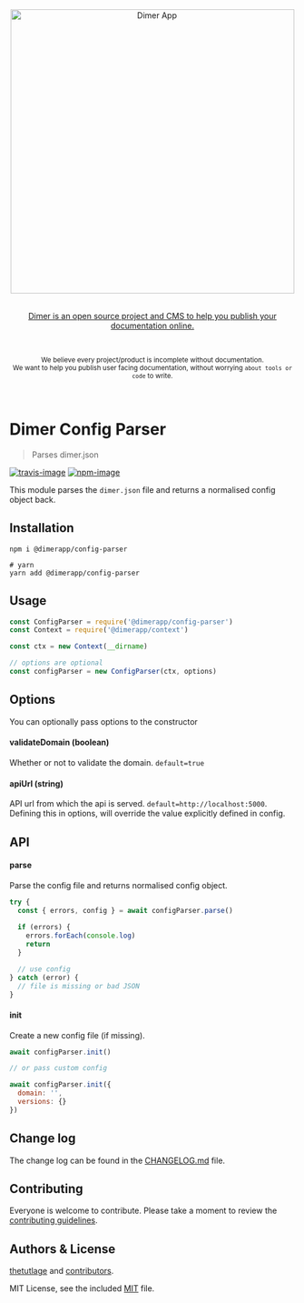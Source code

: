 <div align="center">
  <div>
    <img width="500" src="https://res.cloudinary.com/adonisjs/image/upload/q_100/v1532274184/Dimer_Readme_Banner_lyy7wv.svg" alt="Dimer App">
  </div>
  <br>
  <p>
    <a href="https://dimerapp.com/what-is-dimer">
      Dimer is an open source project and CMS to help you publish your documentation online.
    </a>
  </p>
  <br>
  <p>
    <sub>We believe every project/product is incomplete without documentation. <br /> We want to help you publish user facing documentation, without worrying <code>about tools or code</code> to write.</sub>
  </p>
  <br>
</div>

# Dimer Config Parser
> Parses dimer.json

[![travis-image]][travis-url]
[![npm-image]][npm-url]

This module parses the `dimer.json` file and returns a normalised config object back.

## Installation

```shell
npm i @dimerapp/config-parser

# yarn
yarn add @dimerapp/config-parser
```

## Usage

```js
const ConfigParser = require('@dimerapp/config-parser')
const Context = require('@dimerapp/context')

const ctx = new Context(__dirname)

// options are optional
const configParser = new ConfigParser(ctx, options)
```

## Options
You can optionally pass options to the constructor

#### validateDomain (boolean)
Whether or not to validate the domain. `default=true`

#### apiUrl (string)
API url from which the api is served. `default=http://localhost:5000`. Defining this in options, will override the value explicitly defined in config.

## API

#### parse
Parse the config file and returns normalised config object.

```js
try {
  const { errors, config } = await configParser.parse()
  
  if (errors) {
    errors.forEach(console.log)
    return
  }

  // use config
} catch (error) {
  // file is missing or bad JSON
}
```

#### init
Create a new config file (if missing).

```js
await configParser.init()

// or pass custom config

await configParser.init({
  domain: '',
  versions: {}
})
```

## Change log

The change log can be found in the [CHANGELOG.md](https://github.com/dimerapp/config-parser/CHANGELOG.md) file.

## Contributing

Everyone is welcome to contribute. Please take a moment to review the [contributing guidelines](CONTRIBUTING.md).

## Authors & License
[thetutlage](https://github.com/thetutlage) and [contributors](https://github.com/dimerapp/config-parser/graphs/contributors).

MIT License, see the included [MIT](LICENSE.md) file.

[travis-image]: https://img.shields.io/travis/dimerapp/config-parser/master.svg?style=flat-square&logo=travis
[travis-url]: https://travis-ci.org/dimerapp/config-parser "travis"

[npm-image]: https://img.shields.io/npm/v/@dimerapp/config-parser.svg?style=flat-square&logo=npm
[npm-url]: https://npmjs.org/package/@dimerapp/config-parser "npm"
